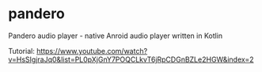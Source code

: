 # pandero
Pandero audio player - native Anroid audio player written in Kotlin

Tutorial: https://www.youtube.com/watch?v=HsSIgjraJq0&list=PL0pXjGnY7POQCLkvT6jRpCDGnBZLe2HGW&index=2
